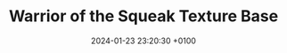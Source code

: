 ---
layout: default
title:  "Warrior of the Squeak Texture Base"
date:   2024-01-23 23:20:30 +0100
categories: contribution texture
permalink: /:title
is_page: false
---